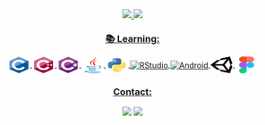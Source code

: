 <!--### Hi there 👋

**Valmy864/Valmy864** is a ✨ _special_ ✨ repository because its `README.md` (this file) appears on your GitHub profile.

  Here are some ideas to get you started:
- 🔭 I’m currently working on ...
- 🌱 I’m currently learning ...
- 👯 I’m looking to collaborate on ...
- 🤔 I’m looking for help with ...
- 💬 Ask me about ...
- 📫 How to reach me: ...
- 😄 Pronouns: ...
- ⚡ Fun fact: ...  -->

<div align="center" style="display: inline_block">
  <a href="https://github.com/valmyleoncio">
  <img height="180em" src="https://github-readme-stats.vercel.app/api?username=valmyleoncio&show_icons=true&theme=vue&include_all_commits=true&count_private=true&bg_color=0D1117&title_color=3DDC84&icon_color=3DDC84&show_icons=true&hide_border=true&text_color=ffffff"/>
  <img height="180em" src="https://github-readme-stats.vercel.app/api/top-langs/?username=valmyleoncio&layout=compact&langs_count=7&theme=vue&bg_color=0D1117&title_color=3DDC84&icon_color=3DDC84&show_icons=true&hide_border=true&text_color=ffffff"/>
</div>

<h3 align="center"> 📚 Learning: </h3>
<div align="center" style="display: inline_block">
  <img align="center" alt="C" height="30" width="40" src="https://raw.githubusercontent.com/devicons/devicon/2ae2a900d2f041da66e950e4d48052658d850630/icons/c/c-original.svg">
  <img align="center" alt="C++" height="30" width="40" src="https://raw.githubusercontent.com/devicons/devicon/2ae2a900d2f041da66e950e4d48052658d850630/icons/cplusplus/cplusplus-original.svg">
  <img align="center" alt="C#" height="30" width="40" src="https://raw.githubusercontent.com/devicons/devicon/2ae2a900d2f041da66e950e4d48052658d850630/icons/csharp/csharp-original.svg">
  <img align="center" alt="Java" height="30" width="40" src="https://raw.githubusercontent.com/devicons/devicon/2ae2a900d2f041da66e950e4d48052658d850630/icons/java/java-original.svg">
  <img align="center" alt="Python" height="30" width="40" src="https://raw.githubusercontent.com/devicons/devicon/2ae2a900d2f041da66e950e4d48052658d850630/icons/python/python-original.svg">
  <img align="center" alt="RStudio" height="30" width="40" src="https://cdn.jsdelivr.net/gh/devicons/devicon/icons/rstudio/rstudio-original.svg">
  <img align="center" alt="Android" height="30" width="40" src="https://cdn.jsdelivr.net/gh/devicons/devicon/icons/android/android-plain.svg">
  <img align="center" alt="Unity" height="30" width="40" src="https://raw.githubusercontent.com/devicons/devicon/2ae2a900d2f041da66e950e4d48052658d850630/icons/unity/unity-original.svg">
  <img align="center" alt="Figma" height="30" width="40" src="https://raw.githubusercontent.com/devicons/devicon/9f4f5cdb393299a81125eb5127929ea7bfe42889/icons/figma/figma-original.svg">
</div>

<h3 align="center"> Contact: </h3> 
  
<div align="center"> 
 <a href="https://www.linkedin.com/in/valmy-le%C3%B4ncio/" target="_blank"><img src="https://img.shields.io/badge/LinkedIn-0077B5?style=for-the-badge&logo=linkedin&logoColor=white" target="_blank"></a>
 <a href = "mailto::valmyleoncio@gmail.com"><img src="https://img.shields.io/badge/-Gmail-%23333?style=for-the-badge&logo=gmail&logoColor=white" target="_blank"></a>
</div>

